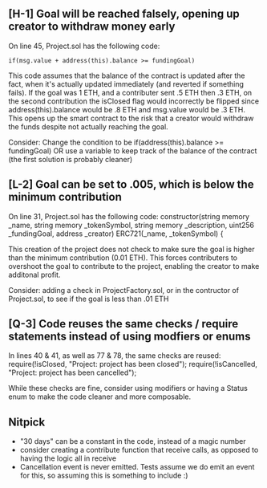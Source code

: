 ## **[H-1]** Goal will be reached falsely, opening up creator to withdraw money early 

On line 45, Project.sol has the following code:

    if(msg.value + address(this).balance >= fundingGoal)

This code assumes that the balance of the contract is updated after the fact, when it's actually updated immediately (and reverted if something fails). If the goal was 1 ETH, and a contributer sent .5 ETH then .3 ETH, on the second contribution the isClosed flag would incorrectly be flipped since address(this).balance would be .8 ETH and msg.value would be .3 ETH. This opens up the smart contract to the risk that a creator would withdraw the funds despite not actually reaching the goal.

Consider: Change the condition to be if(address(this).balance >= fundingGoal) OR use a variable to keep track of the balance of the contract (the first solution is probably cleaner)

## **[L-2]** Goal can be set to .005, which is below the minimum contribution

On line 31, Project.sol has the following code:
    constructor(string memory _name, string memory _tokenSymbol, string memory _description, uint256 _fundingGoal, address _creator) ERC721(_name, _tokenSymbol) {

This creation of the project does not check to make sure the goal is higher than the minimum contribution (0.01 ETH). This forces contributers to overshoot the goal to contribute to the project, enabling the creator to make additonal profit. 

Consider: adding a check in ProjectFactory.sol, or in the contructor of Project.sol, to see if the goal is less than .01 ETH

## **[Q-3]** Code reuses the same checks / require statements instead of using modfiers or enums

In lines 40 & 41, as well as 77 & 78, the same checks are reused:
        require(!isClosed, "Project: project has been closed");
        require(!isCancelled, "Project: project has been cancelled");

While these checks are fine, consider using modifiers or having a Status enum to make the code cleaner and more composable. 


## Nitpick 

- "30 days" can be a constant in the code, instead of a magic number
- consider creating a contribute function that receive calls, as opposed to having the logic all in receive
- Cancellation event is never emitted. Tests assume we do emit an event for this, so assuming this is something to include :) 



